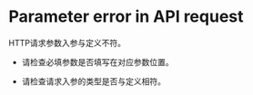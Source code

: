 

# Parameter error in API request

HTTP请求参数入参与定义不符。




* 请检查必填参数是否填写在对应参数位置。  



* 请检查请求入参的类型是否与定义相符。  

